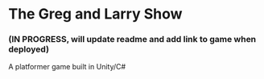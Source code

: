 # The Greg and Larry Show 
### (IN PROGRESS, will update readme and add link to game when deployed)

A platformer game built in Unity/C#

